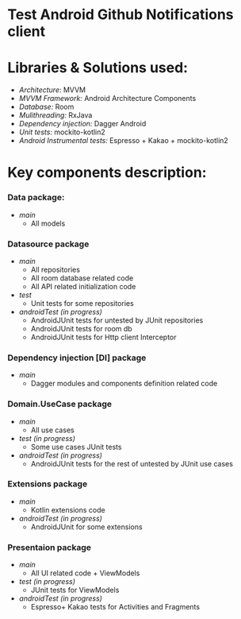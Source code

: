 # Test Android Github Notifications client

# Libraries & Solutions used:
  - *Architecture*: MVVM
  - *MVVM Framework:* Android Architecture Components
  - *Database:* Room
  - *Mulithreading:* RxJava
  - *Dependency injection:* Dagger Android
  - *Unit tests:* mockito-kotlin2 
  - *Android Instrumental tests:* Espresso + Kakao + mockito-kotlin2
  
# Key components description: 

### Data package:
- *main* 
  * All models
### Datasource package
 - *main* 
   * All repositories 
   * All room database related code
   * All API related initialization code
 - *test* 
   * Unit tests for some repositories
 - *androidTest (in progress)*
   * AndroidJUnit tests for untested by JUnit repositories
   * AndroidJUnit tests for room db
   * AndroidJUnit tests for Http client Interceptor
### Dependency injection [DI] package
- *main* 
   * Dagger modules and components definition related code
### Domain.UseCase package
- *main*
  * All use cases 
- *test (in progress)*
  * Some use cases JUnit tests
- *androidTest (in progress)*
  * AndroidJUnit tests for the rest of untested by JUnit use cases
### Extensions package
- *main*
  * Kotlin extensions code
- *androidTest (in progress)*
  * AndroidJUnit for some extensions
### Presentaion package
- *main*
  * All UI related code + ViewModels
- *test (in progress)*
  * JUnit tests for ViewModels
- *androidTest (in progress)*
  * Espresso+ Kakao tests for Activities and Fragments


